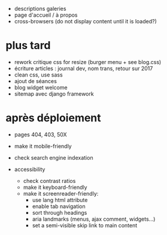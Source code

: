 * descriptions galeries
* page d'accueil / à propos
* cross-browsers (do not display content until it is loaded?)

# plus tard
* rework critique css for resize (burger menu + see blog.css)
* écriture articles : journal dev, nom trans, retour sur 2017
* clean css, use sass
* ajout de séances
* blog widget welcome
* sitemap avec django framework

# après déploiement
* pages 404, 403, 50X
* make it mobile-friendly
* check search engine indexation

* accessibility
  * check contrast ratios
  * make it keyboard-friendly
  * make it screenreader-friendly:
    * use lang html attribute
    * enable tab navigation
    * sort through headings
    * aria landmarks (menus, ajax comment, widgets...)
    * set a semi-visible skip link to main content
